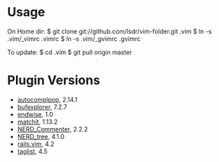 # Usage

On Home dir:
    $ git clone git://github.com/lsdr/vim-folder.git .vim
    $ ln -s .vim/_vimrc .vimrc
    $ ln -s .vim/_gvimrc .gvimrc

To update:
    $ cd .vim
    $ git pull origin master

# Plugin Versions

* [autocomplpop](http://www.vim.org/scripts/script.php?script_id=1879), 2.14.1
* [bufexplorer](http://www.vim.org/scripts/script.php?script_id=42), 7.2.7
* [endwise](http://www.vim.org/scripts/script.php?script_id=2386), 1.0
* [matchit](http://www.vim.org/scripts/script.php?script_id=39), 1.13.2
* [NERD_Commenter](http://www.vim.org/scripts/script.php?script_id=1218), 2.2.2
* [NERD_tree](http://www.vim.org/scripts/script.php?script_id=1658), 4.1.0
* [rails.vim](http://www.vim.org/scripts/script.php?script_id=1567), 4.2
* [taglist](http://www.vim.org/scripts/script.php?script_id=273), 4.5
